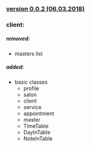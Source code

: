 ### [version 0.0.2 (06.03.2018)](https://github.com/LariumLab/Scheduling/tree/e9e9681ba1f221c7dbdc3c6663ac48dc0ca52cb8)

### client:
##### removed:
* masters list
##### added:
* basic classes
    * profile
    * salon
    * client
    * service
    * appointment
    * master
    * TimeTable
    * DayInTable
    * NoteInTable
